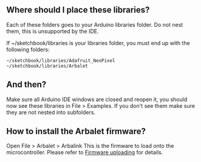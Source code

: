 ## Where should I place these libraries?

Each of these folders goes to your Arduino libraries folder.
Do not nest them, this is unsupported by the IDE.

If ~/sketchbook/libraries is your libraries folder, you must end up with the following folders:
```
~/sketchbook/libraries/Adafruit_NeoPixel
~/sketchbook/libraries/Arbalet
```

## And then?
Make sure all Arduino IDE windows are closed and reopen it, you should now see these libraries in File > Examples.
If you don't see them make sure they are not nested into subfolders.

## How to install the Arbalet firmware?
Open File > Arbalet > Arbalink
This is the firmware to load onto the microcontroller. Please refer to [Firmware uploading](https://github.com/arbalet-project/arbadoc/wiki/Hardware-and-Software-preliminaries#firmware-uploading) for details.
